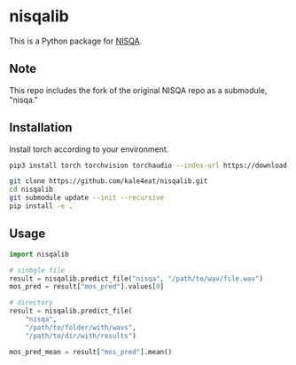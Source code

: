 # nisqalib

This is a Python package for [NISQA](https://github.com/gabrielmittag/NISQA).

## Note

This repo includes the fork of the original NISQA repo as a submodule, "nisqa."

## Installation

Install torch according to your environment.

```bash
pip3 install torch torchvision torchaudio --index-url https://download.pytorch.org/whl/cu121

git clone https://github.com/kale4eat/nisqalib.git
cd nisqalib
git submodule update --init --recursive
pip install -e .
```

## Usage

```python
import nisqalib

# sinbgle file
result = nisqalib.predict_file("nisqa", "/path/to/wav/file.wav")
mos_pred = result["mos_pred"].values[0]

# directory
result = nisqalib.predict_file(
    "nisqa",
    "/path/to/folder/with/wavs",
    "/path/to/dir/with/results")

mos_pred_mean = result["mos_pred"].mean()
```
